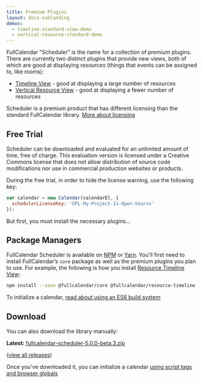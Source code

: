 ```yaml
---
title: Premium Plugins
layout: docs-sublanding
demos:
  - timeline-standard-view-demo
  - vertical-resource-standard-demo
---
```


FullCalendar "Scheduler" is the name for a collection of premium plugins. There are currently two distinct plugins that provide new views, both of which are good at displaying *resources* (things that events can be assigned to, like rooms):

- [Timeline View](timeline-view) - good at displaying a large number of resources
- [Vertical Resource View](vertical-resource-view) - good at displaying a fewer number of resources

Scheduler is a premium product that has different licensing than the standard FullCalendar library.
<a href='{{ site.baseurl }}/license' class='more-link'>More about licensing</a>


## Free Trial

Scheduler can be downloaded and evaluated for an unlimited amount of time, free of charge.
This evaluation version is licensed under a Creative Commons license that does not allow distribution
of source code modifications nor use in commercial production websites or products.

During the free trial, in order to hide the license warning, use the following key:

```js
var calendar = new Calendar(calendarEl, {
  schedulerLicenseKey: 'GPL-My-Project-Is-Open-Source'
});
```

But first, you must install the necessary plugins...


## Package Managers

FullCalendar Scheduler is available on [NPM](https://www.npmjs.com/) or [Yarn](https://yarnpkg.com/). You'll first need to install FullCalendar’s `core` package as well as the premium plugins you plan to use. For example, the following is how you install [Resource Timeline View](timeline-view):

```sh
npm install --save @fullcalendar/core @fullcalendar/resource-timeline
```

To initialize a calendar, <a href='initialize-es6' class='more-link'>read about using an ES6 build system</a>


## Download

You can also download the library manually:

**Latest:** [fullcalendar-scheduler-5.0.0-beta.3.zip](https://github.com/fullcalendar/fullcalendar-scheduler/releases/download/v5.0.0-beta.3/fullcalendar-scheduler-5.0.0-beta.3.zip)

(<a href='{{ site.fullcalendar_scheduler_repo }}/releases'>view all releases</a>)

Once you've downloaded it, you can initialize a calendar <a href='initialize-globals' class='more-link'>using script tags and browser globals</a>
